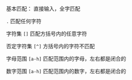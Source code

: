 基本匹配： 直接输入，全字匹配

`.` 匹配任何字符

字符集 `[]` 匹配方括号内的任意字符

否定字符集 `[^]` 方括号内的字符不匹配

字母范围 `[a-h]` 匹配范围内的字母，左右都是闭合的

数字范围 `[a-h]` 匹配范围内的数字，左右都是闭合的

